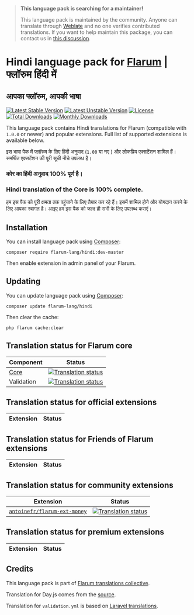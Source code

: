 > **This language pack is searching for a maintainer!**
>
> This language pack is maintained by the community. Anyone can translate through [Weblate](https://weblate.rob006.net/languages/hi/flarum/) and no one verifies contributed translations. If you want to help maintain this package, you can contact us in [this discussion](https://discuss.flarum.org/d/27519-the-flarum-language-project).


# Hindi language pack for [Flarum](https://flarum.org/) | फ्लॉरुम हिंदी में 

## आपका फ्लॉरुम, आपकी भाषा


[![Latest Stable Version](https://img.shields.io/packagist/v/flarum-lang/hindi?color=success&label=stable)](https://packagist.org/packages/flarum-lang/hindi) 
[![Latest Unstable Version](https://img.shields.io/packagist/v/flarum-lang/hindi?include_prereleases&label=unstable)](https://packagist.org/packages/flarum-lang/hindi) 
[![License](https://img.shields.io/packagist/l/flarum-lang/hindi)](https://packagist.org/packages/flarum-lang/hindi) 
[![Total Downloads](https://img.shields.io/packagist/dt/flarum-lang/hindi)](https://packagist.org/packages/flarum-lang/hindi/stats) 
[![Monthly Downloads](https://img.shields.io/packagist/dm/flarum-lang/hindi)](https://packagist.org/packages/flarum-lang/hindi/stats) 

This language pack contains Hindi translations for Flarum (compatible with `1.0.0` or newer) and popular extensions. Full list of supported extensions is available below.

इस भाषा पैक में फ्लॉरुम के लिए हिंदी अनुवाद (`1.00` या नए ) और लोकप्रिय एक्सटेंशन शामिल हैं। समर्थित एक्सटेंशन की पूरी सूची नीचे उपलब्ध है।

### कोर का हिंदी अनुवाद 100% पूर्ण है। 

### Hindi translation of the Core is 100% complete.

हम इस पैक को पूरी क्षमता तक पहुंचाने के लिए तैयार कर रहे हैं। इसमें शामिल होने और योगदान करने के लिए आपका स्वागत है। आइए हम इस पैक को जल्द ही सभी के लिए उपलब्ध कराएं।

## Installation

You can install language pack using [Composer](https://getcomposer.org/):

```console
composer require flarum-lang/hindi:dev-master
```

Then enable extension in admin panel of your Flarum.


## Updating

You can update language pack using [Composer](https://getcomposer.org/):

```console
composer update flarum-lang/hindi
```

Then clear the cache:

```console
php flarum cache:clear
```


## Translation status for Flarum core

| Component | Status |
| --- | --- |
| [Core](https://github.com/flarum/flarum-core) | [![Translation status](https://weblate.rob006.net/widgets/flarum/hi/core/svg-badge.svg)](https://weblate.rob006.net/projects/flarum/core/hi/) |
| Validation | [![Translation status](https://weblate.rob006.net/widgets/flarum/hi/validation/svg-badge.svg)](https://weblate.rob006.net/projects/flarum/validation/hi/) |


## Translation status for official extensions

<!-- flarum-extensions-list-start -->

| Extension | Status |
| --- | --- |

<!-- flarum-extensions-list-stop -->


## Translation status for Friends of Flarum extensions

<!-- fof-extensions-list-start -->

| Extension | Status |
| --- | --- |

<!-- fof-extensions-list-stop -->


## Translation status for community extensions

<!-- various-extensions-list-start -->

| Extension | Status |
| --- | --- |
| [`antoinefr/flarum-ext-money`](https://github.com/AntoineFr/flarum-ext-money) | [![Translation status](https://weblate.rob006.net/widgets/flarum/hi/antoinefr-money/svg-badge.svg)](https://weblate.rob006.net/projects/flarum/antoinefr-money/hi/) |

<!-- various-extensions-list-stop -->


## Translation status for premium extensions

<!-- premium-extensions-list-start -->

| Extension | Status |
| --- | --- |

<!-- premium-extensions-list-stop -->


## Credits

This language pack is part of [Flarum translations collective](https://github.com/rob006-software/flarum-translations).

Translation for Day.js comes from the [source](https://github.com/iamkun/dayjs/blob/v1.10.4/src/locale/hi.js).

Translation for `validation.yml` is based on [Laravel translations](https://github.com/Laravel-Lang/lang/blob/8.1.3/src/hi/validation.php).
